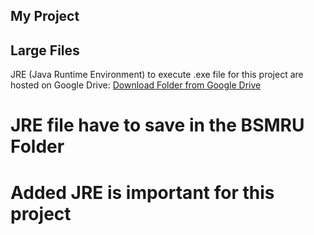 ## My Project
## Large Files
JRE (Java Runtime Environment) to execute .exe file  for this project are hosted on Google Drive:
[Download Folder from Google Drive](https://drive.google.com/drive/folders/1MwgPpjSuKlTEBk-CH129Vr1vYZZDbyqb?usp=sharing)

# JRE file have to save in the BSMRU Folder 
# Added JRE is important for this project



